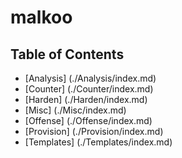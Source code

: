 # malkoo


## Table of Contents

- [Analysis] (./Analysis/index.md)
- [Counter] (./Counter/index.md)
- [Harden] (./Harden/index.md)
- [Misc] (./Misc/index.md)
- [Offense] (./Offense/index.md)
- [Provision] (./Provision/index.md)
- [Templates] (./Templates/index.md)

